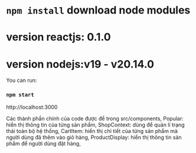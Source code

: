 # `npm install` download node modules
# version reactjs: 0.1.0
# version nodejs:v19 - v20.14.0
You can run:
### `npm start`
http://localhost:3000

Các thành phần chính của code được để trong src/components,
Popular: hiển thị thông tin của từng sản phẩm,
ShopContext: dùng để quản lí trạng thái toàn bộ hệ thống,
CartItem: hiển thị chỉ tiết của từng sản phẩm mà người dùng đã thêm vào giỏ hàng,
ProductDisplay: hiển thị thông tin sản phẩm để người dùng đặt hàng,




